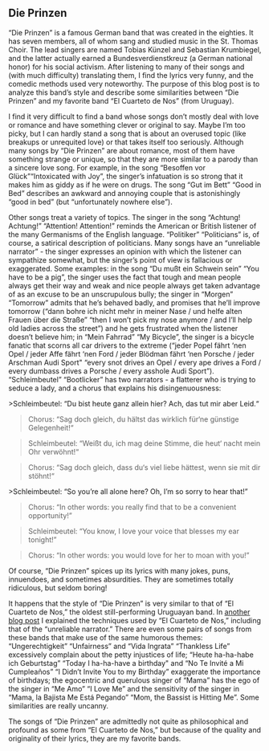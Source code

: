 ## Die Prinzen

“Die Prinzen” is a famous German band that was created in the eighties. It has seven members, all of whom sang and studied music in the St. Thomas Choir. The lead singers are named Tobias Künzel and Sebastian Krumbiegel, and the latter actually earned a Bundesverdienstkreuz (a German national honor) for his social activism. After listening to many of their songs and (with much difficulty) translating them, I find the lyrics very funny, and the comedic methods used very noteworthy. The purpose of this blog post is to analyze this band’s style and describe some similarities between “Die Prinzen” and my favorite band “El Cuarteto de Nos” (from <a onclick="ClickAlert()">Uruguay</a>).

I find it very difficult to find a band whose songs don’t mostly deal with love or romance and have something clever or original to say. Maybe I’m too picky, but I can hardly stand a song that is about an overused topic (like breakups or unrequited love) or that takes itself too seriously. Although many songs by “Die Prinzen” are about romance, most of them have something strange or unique, so that they are more similar to a parody than a sincere love song. For example, in the song <a id="ClickText1" onclick="SwapShow(1)">“Besoffen vor Glück”</a><a id="HidText1" onclick="SwapShow(1)">“Intoxicated with Joy”</a>, the singer’s infatuation is so strong that it makes him as giddy as if he were on drugs. The song <a id="ClickText2" onclick="SwapShow(2)">“Gut im Bett”</a> <a id="HidText2" onclick=SwapShow(2)>“Good in Bed”</a> describes an awkward and annoying couple that is astonishingly “good in bed” (but “unfortunately nowhere else”).

Other songs treat a variety of topics. The singer in the song <a id="ClickText3" onclick="SwapShow(3)">“Achtung! Achtung!”</a> <a id="HidText3" onclick="SwapShow(3)">“Attention! Attention!” </a> reminds the American or British listener of the many Germanisms of the English language. <a id="ClickText4" onclick="SwapShow(4)">“Politiker”</a> <a id="HidText4" onclick="SwapShow(4)">“Politicians”</a> is, of course, a satirical description of politicians. Many songs have an “unreliable narrator” - the singer expresses an opinion with which the listener can sympathize somewhat, but the singer’s point of view is fallacious or exaggerated. Some examples: in the song <a id="ClickText5" onclick="SwapShow(5)">“Du mußt ein Schwein sein”</a> <a id="HidText5" onclick="SwapShow(5)">“You have to be a pig”</a>, the singer uses the fact that tough and mean people always get their way and weak and nice people always get taken advantage of as an excuse to be an unscrupulous bully; the singer in <a id="ClickText6" onclick="SwapShow(6)">“Morgen”</a> <a id="HidText6" onclick="SwapShow(6)">“Tomorrow”</a> admits that he’s behaved badly, and promises that he’ll improve tomorrow (<a id="ClickText7" onclick="SwapShow(7)">“dann bohre ich nicht mehr in meiner Nase / und helfe alten Frauen über die Straße”</a> <a id="HidText7" onclick="SwapShow(7)">“then I won’t pick my nose anymore / and I’ll help old ladies across the street”</a>) and he gets frustrated when the listener doesn’t believe him; in <a id="ClickText8" onclick="SwapShow(8)">“Mein Fahrrad”</a> <a id="HidText8" onclick="SwapShow(8)">“My Bicycle”</a>, the singer is a bicycle fanatic that scorns all car drivers to the extreme (<a id="ClickText9" onclick="SwapShow(9)">“jeder Popel fährt ‘nen Opel / jeder Affe fährt ‘nen Ford / jeder Blödman fährt ‘nen Porsche / jeder Arschman Audi Sport"</a> <a id="HidText9" onclick="SwapShow(9)">“every snot drives an Opel / every ape drives a Ford / every dumbass drives a Porsche / every asshole Audi Sport”</a>). <a id="ClickText10" onclick="SwapShow(10)">“Schleimbeutel”</a> <a id="HidText10" onclick="SwapShow(10)">“Bootlicker”</a> has two narrators - a flatterer who is trying to seduce a lady, and a chorus that explains his disingenuousness:
<div id="ClickText11" onclick="SwapShow(11)">
>Schleimbeutel: “Du bist heute ganz allein hier? Ach, das tut mir aber Leid.“

>Chorus: “Sag doch gleich, du hältst das wirklich für‘ne günstige Gelegenheit!“

>Schleimbeutel: “Weißt du, ich mag deine Stimme, die heut‘ nacht mein Ohr verwöhnt!“

>Chorus: “Sag doch gleich, dass du‘s viel liebe hättest, wenn sie mit dir stöhnt!“
</div>
<div id="HidText11" onclick="SwapShow(11)">
>Schleimbeutel: “So you’re all alone here? Oh, I’m so sorry to hear that!”

>Chorus: “In other words: you really find that to be a convenient opportunity!”

>Schleimbeutel: “You know, I love your voice that blesses my ear tonight!”

>Chorus: “In other words: you would love for her to moan with you!”
</div>

Of course, “Die Prinzen” spices up its lyrics with many jokes, puns, innuendoes, and sometimes absurdities. They are sometimes totally ridiculous, but seldom boring!

It happens that the style of “Die Prinzen” is very similar to that of “El Cuarteto de Nos,” the oldest still-performing Uruguayan band. In [another blog post](https://franklin.dyer.me/post/114) I explained the techniques used by “El Cuarteto de Nos,” including that of the “unreliable narrator.” There are even some pairs of songs from these bands that make use of the same humorous themes: <a id="ClickText12" onclick="SwapShow(12)">“Ungerechtigkeit”</a> <a id="HidText12" onclick="SwapShow(12)">“Unfairness”</a> and <a id="ClickText13" onclick="SwapShow(13)">“Vida Ingrata”</a> <a id="HidText13" onclick="SwapShow(13)">“Thankless Life”</a> excessively complain about the petty injustices of life; <a id="ClickText14" onclick="SwapShow(14)">“Heute ha-ha-habe ich Geburtstag”</a> <a id="HidText14" onclick="SwapShow(14)">“Today I ha-ha-have a birthday"</a> and <a id="ClickText15" onclick="SwapShow(15)">“No Te Invité a Mi Cumpleaños”</a> <a id="HidText15" onclick="SwapShow(15)">“I Didn’t Invite You to my Birthday”</a> exaggerate the importance of birthdays; the egocentric and querulous singer of “Mama” has the ego of the singer in  <a id="ClickText16" onclick="SwapShow(16)">“Me Amo”</a> <a id="HidText16" onclick="SwapShow(16)">“I Love Me”</a> and the sensitivity of the singer in <a id="ClickText17" onclick="SwapShow(17)">“Mama, la Bajista Me Está Pegando”</a> <a id="HidText17" onclick="SwapShow(17)">“Mom, the Bassist is Hitting Me”</a>. Some similarities are really uncanny.

The songs of “Die Prinzen” are admittedly not quite as philosophical and profound as some from “El Cuarteto de Nos,” but because of the quality and originality of their lyrics, they are my favorite bands.
